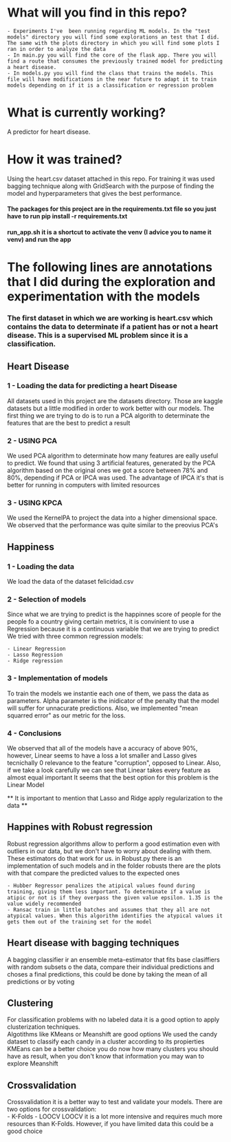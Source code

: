 # What will you find in this repo?
    - Experiments I've  been running regarding ML models. In the "test models" directory you will find some explorations an test that I did. The same with the plots directory in which you will find some plots I ran in order to analyze the data
    - In main.py you will find the core of the flask app. There you will find a route that consumes the previously trained model for predicting a heart disease. 
    - In models.py you will find the class that trains the models. This file will have modifications in the near future to adapt it to train models depending on if it is a classification or regression problem
# What is currently working?
A predictor for heart disease. 
# How it was trained?
Using the heart.csv dataset attached in this repo. For training it was used bagging technique along with GridSearch with the purpose of finding the model and hyperparameters that gives the best performance. 


#### The packages for this project are in the requirements.txt file so you just have to run pip install -r requirements.txt
#### run_app.sh it is a shortcut to activate the venv (I advice you to name it venv) and run the app

# The following lines are annotations that I did during the exploration and experimentation with the models

### The first dataset in which we are working is heart.csv which contains the data to determinate if a patient has or not a heart disease. This is a supervised ML problem since it is a classification. 

## Heart Disease

### 1 - Loading the data for predicting a heart Disease

All datasets used in this project are the datasets directory. Those are kaggle datasets but a little modified in order to work better with our models. The first thing we are trying to do is to run a PCA algorith to determinate the features that are the best to predict a result


### 2 - USING PCA

We used PCA algorithm to determinate how many features are eally useful to predict. We found that using 3 artificial features, generated by the PCA algorithm based on the original ones we got a score between 78% and 80%, depending if PCA or IPCA was used.
The advantage of IPCA it's that is better for running in computers with limited resources

### 3 - USING KPCA

We used the KernelPA to project the data into a higher dimensional space. We observed that the performance was quite similar to the preovius PCA's

## Happiness

### 1 - Loading the data

We load the data of the dataset felicidad.csv

### 2 - Selection of models

Since what we are trying to predict is the happinnes score of people for the people fo a country giving certain metrics, it is convinient to use a Regression because it is a continuous variable that we are trying to predict
We tried with three common regression models:

    - Linear Regression
    - Lasso Regression
    - Ridge regression

### 3 - Implementation of models

To train the models we instantie each one of them, we pass the data as parameters. Alpha parameter is the inidicator of the penalty that the model will suffer for unnacurate predictions. Also, we implemented "mean squarred error" as our metric for the loss.

### 4 - Conclusions

We observed that all of the models have a accuracy of above 90%, however, Linear seems to have a loss a lot smaller and Lasso gives tecnichally 0 relevance to the feature "corruption", opposed to Linear.
Also, if we take a look carefully we can see that Linear takes every feature as almost equal important
It seems that the best option for this problem is the Linear Model

** It is important to mention that Lasso and Ridge apply regularization to the data **


## Happines with Robust regression
Robust regression algorithms allow to perform a good estimation even with outliers in our data, but we don't have to worry about dealing with them. These estimators do that work for us. in Robust.py there is an implementation of such models and in the folder robusts there are the plots with that compare the predicted values to the expected ones

    - Hubber Regressor penalizes the atipical values found during training, giving them less important. To determinate if a value is atipic or not is if they overpass the given value epsilon. 1.35 is the value widely recommended
    - Ransac train in little batches and assumes that they all are not atypical values. When this algorithm identifies the atypical values it gets them out of the training set for the model

## Heart disease with bagging techniques
A bagging classifier ir an ensemble meta-estimator that fits base clasiffiers with random subsets o the data, compare their individual predictions and choses a final predictions, this could be done by taking the mean of all predictions or by voting

## Clustering
For classification problems with no labeled data it is a good option to apply clusterization techniques.  
Algotithms like KMeans or Meanshift are good options
We used the candy dataset to classify each candy in a cluster according to its propierties
KMEans can be a better choice you do now how many clusters you should have as result, when you don't know that information you may wan to explore Meanshift

## Crossvalidation
Crossvalidation it is a better way to test and validate your models. There are two options for crossvalidation:  
    - K-Folds
    - LOOCV
LOOCV it is a lot more intensive and requires much more resources than K-Folds. However, if you have limited data this could be a good choice